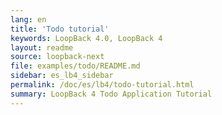 ```yaml
---
lang: en
title: 'Todo tutorial'
keywords: LoopBack 4.0, LoopBack 4
layout: readme
source: loopback-next
file: examples/todo/README.md
sidebar: es_lb4_sidebar
permalink: /doc/es/lb4/todo-tutorial.html
summary: LoopBack 4 Todo Application Tutorial
---
```

